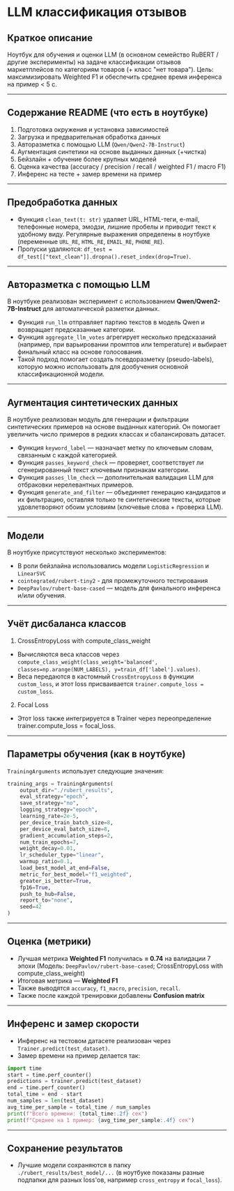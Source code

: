 # LLM классификация отзывов

## Краткое описание

Ноутбук для обучения и оценки LLM (в основном семейство RuBERT / другие эксперименты) на задаче классификации отзывов маркетплейсов по категориям товаров (+ класс "нет товара"). Цель: максимизировать Weighted F1 и обеспечить среднее время инференса на пример < 5 с.

---

## Содержание README (что есть в ноутбуке)

1. Подготовка окружения и установка зависимостей
2. Загрузка и предварительная обработка данных
3. Авторазметка с помощью LLM (`Qwen/Qwen2-7B-Instruct`)
4. Аугментация синтетики на основе выданных данных (+чистка)
5. Бейзлайн + обучение более крупных моделей
6. Оценка качества (accuracy / precision / recall / weighted F1 / macro F1)
7. Инференс на тесте + замер времени на пример

---

## Предобработка данных

* Функция `clean_text(t: str)` удаляет URL, HTML-теги, e-mail, телефонные номера, эмодзи, лишние пробелы и приводит текст к удобному виду. Регулярные выражения определены в ноутбуке (переменные `URL_RE`, `HTML_RE`, `EMAIL_RE`, `PHONE_RE`).
* Пропуски удаляются: `df_test = df_test[["text_clean"]].dropna().reset_index(drop=True)`.

---

## Авторазметка с помощью LLM

В ноутбуке реализован эксперимент с использованием **Qwen/Qwen2-7B-Instruct** для автоматической разметки данных.

* Функция `run_llm` отправляет партию текстов в модель Qwen и возвращает предсказанные категории.
* Функция `aggregate_llm_votes` агрегирует несколько предсказаний (например, при варьировании промптов или temperature) и выбирает финальный класс на основе голосования.
* Такой подход помогает создать псевдоразметку (pseudo-labels), которую можно использовать для дообучения основной классификационной модели.

---

## Аугментация синтетических данных

В ноутбуке реализован модуль для генерации и фильтрации синтетических примеров на основе выданных категорий. Он помогает увеличить число примеров в редких классах и сбалансировать датасет. 

* Функция `keyword_label` — назначает метку по ключевым словам, связанным с каждой категорией.
* Функция `passes_keyword_check` — проверяет, соответствует ли сгенерированный текст ключевым признакам категории.
* Функция `passes_llm_check` — дополнительная валидация LLM для отбраковки нерелевантных примеров.
* Функция `generate_and_filter` — объединяет генерацию кандидатов и их фильтрацию, оставляя только те синтетические тексты, которые удовлетворяют обоим условиям (ключевые слова + проверка LLM).

---

## Модели

В ноутбуке присутствуют несколько экспериментов:

* В роли бейзлайна использовались модели `LogisticRegression` и `LinearSVC`
* `cointegrated/rubert-tiny2` - для промежуточного тестирования
* `DeepPavlov/rubert-base-cased` — модель для финального инференса и/или обучения.

---

## Учёт дисбаланса классов

1) CrossEntropyLoss with compute_class_weight
   
* Вычисляются веса классов через `compute_class_weight(class_weight='balanced', classes=np.arange(NUM_LABELS), y=train_df['label'].values)`.
* Веса передаются в кастомный `CrossEntropyLoss` в функции `custom_loss`, и этот loss присваивается `trainer.compute_loss = custom_loss`.


2) Focal Loss
   
* Этот loss также интегрируется в Trainer через переопределение trainer.compute_loss = focal_loss.
  
---

## Параметры обучения (как в ноутбуке)

`TrainingArguments` использует следующие значения:

```python
training_args = TrainingArguments(
    output_dir="./rubert_results",
    eval_strategy="epoch",
    save_strategy="no",
    logging_strategy="epoch",
    learning_rate=2e-5,
    per_device_train_batch_size=8,
    per_device_eval_batch_size=8,
    gradient_accumulation_steps=2,
    num_train_epochs=7,
    weight_decay=0.01,
    lr_scheduler_type="linear",
    warmup_ratio=0.1,
    load_best_model_at_end=False,
    metric_for_best_model="f1_weighted",
    greater_is_better=True,
    fp16=True,
    push_to_hub=False,
    report_to="none",
    seed=42
)
```

---

## Оценка (метрики)

* Лучшая метрика **Weighted F1** получилась **= 0.74** на валидации 7 эпохи (Модель: `DeepPavlov/rubert-base-cased`; CrossEntropyLoss with compute_class_weight)
* Итоговая метрика — **Weighted F1**
* Также выводятся `accuracy`, `f1_macro`, `precision`, `recall`.
* Также после каждой тренировки добавлены **Confusion matrix**

---

## Инференс и замер скорости

* Инференс на тестовом датасете реализован через `Trainer.predict(test_dataset)`.
* Замер времени на пример делается так:

```python
import time
start = time.perf_counter()
predictions = trainer.predict(test_dataset)
end = time.perf_counter()
total_time = end - start
num_samples = len(test_dataset)
avg_time_per_sample = total_time / num_samples
print(f"Всего времени: {total_time:.2f} сек")
print(f"Среднее на 1 пример: {avg_time_per_sample:.4f} сек")
```

---

## Сохранение результатов

* Лучшие модели сохраняются в папку `./rubert_results/best_model/...` (в ноутбуке показаны разные подпапки для разных loss'ов, например `cross_entropy` и `focal_loss`).
